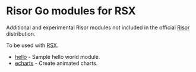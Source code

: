 # Risor Go modules for RSX

Additional and experimental Risor modules not included in the official [Risor](https://github.com/risor-io/risor) distribution.

To be used with [RSX](https://github.com/rubiojr/rsx).

* [hello](/hello)   - Sample hello world module.
* [echarts](/echarts) - Create animated charts.
